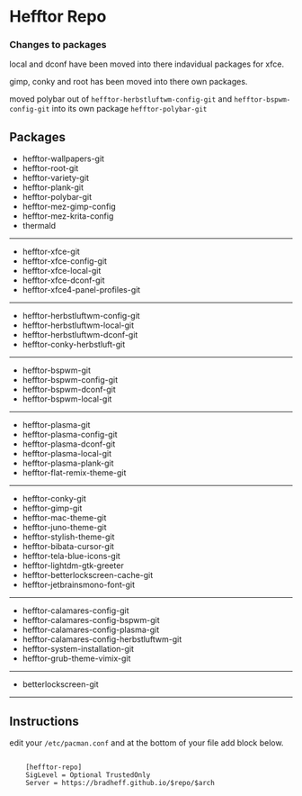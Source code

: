 # Hefftor Repo

### Changes to packages

local and dconf have been moved into there indavidual packages for xfce.

gimp, conky and root has been moved into there own packages.

moved polybar out of ```hefftor-herbstluftwm-config-git``` and ```hefftor-bspwm-config-git``` into its own package ```hefftor-polybar-git```


Packages
------

* hefftor-wallpapers-git
* hefftor-root-git
* hefftor-variety-git
* hefftor-plank-git
* hefftor-polybar-git
* hefftor-mez-gimp-config
* hefftor-mez-krita-config
* thermald
------

* hefftor-xfce-git
* hefftor-xfce-config-git
* hefftor-xfce-local-git
* hefftor-xfce-dconf-git
* hefftor-xfce4-panel-profiles-git
------

* hefftor-herbstluftwm-config-git
* hefftor-herbstluftwm-local-git
* hefftor-herbstluftwm-dconf-git
* hefftor-conky-herbstluft-git
------

* hefftor-bspwm-git
* hefftor-bspwm-config-git
* hefftor-bspwm-dconf-git
* hefftor-bspwm-local-git
------

* hefftor-plasma-git
* hefftor-plasma-config-git
* hefftor-plasma-dconf-git
* hefftor-plasma-local-git
* hefftor-plasma-plank-git
* hefftor-flat-remix-theme-git
------

* hefftor-conky-git
* hefftor-gimp-git
* hefftor-mac-theme-git
* hefftor-juno-theme-git
* hefftor-stylish-theme-git
* hefftor-bibata-cursor-git
* hefftor-tela-blue-icons-git
* hefftor-lightdm-gtk-greeter
* hefftor-betterlockscreen-cache-git
* hefftor-jetbrainsmono-font-git
------

* hefftor-calamares-config-git
* hefftor-calamares-config-bspwm-git
* hefftor-calamares-config-plasma-git
* hefftor-calamares-config-herbstluftwm-git
* hefftor-system-installation-git
* hefftor-grub-theme-vimix-git
------

* betterlockscreen-git
------


Instructions
------

edit your `/etc/pacman.conf` and at the bottom of your file add block below.

```
	
	[hefftor-repo]
	SigLevel = Optional TrustedOnly 
	Server = https://bradheff.github.io/$repo/$arch

```